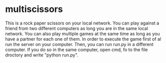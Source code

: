 # multiscissors
This is a rock paper scissors on your local network.
You can play against a friend from two different computers as long you are in the same local network.
You can also play multiple games at the same time as long as you have a partner for each one of them.
In order to execute the game first of al run the server on your computer.
Then, you can run run.py in a different computer. If you do so in the same computer, open cmd, fo to the file droctory and write "python run.py".